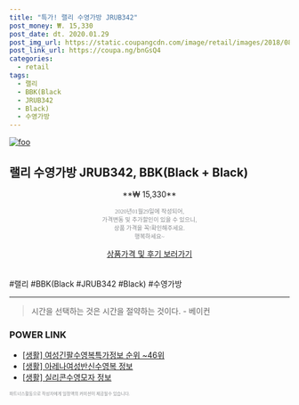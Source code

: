 ```yaml
--- 
title: "특가! 랠리 수영가방 JRUB342" 
post_money: ₩. 15,330 
post_date: dt. 2020.01.29 
post_img_url: https://static.coupangcdn.com/image/retail/images/2018/08/31/15/4/d8406304-969f-4183-a086-585f6700513b.jpg 
post_link_url: https://coupa.ng/bnGsQ4 
categories: 
  - retail 
tags: 
  - 랠리 
  - BBK(Black 
  - JRUB342 
  - Black) 
  - 수영가방 
--- 
```

[![foo](https://static.coupangcdn.com/image/retail/images/2018/08/31/15/4/d8406304-969f-4183-a086-585f6700513b.jpg)](https://coupa.ng/bnGsQ4) 

## 랠리 수영가방 JRUB342, BBK(Black + Black) 
<p style="text-align: center;">**₩ 15,330**</p> 
<p style="text-align: center;"><span style="color: #898c8f; font-family: Georgia,Times,serif; font-size: 0.75em;">2020년01월29일에 작성되어, <br>가격변동 및 추가할인이 있을 수 있으니,<br> 상품 가격을 꼭!확인해주세요.<br>행복하세요~</span> 
</p>	 
<div markdown="0" style="text-align: center;"><a href="https://coupa.ng/bnGsQ4" class="btn btn--success">상품가격 및 후기 보러가기</a></div> 
<br><br> 
  #랠리 #BBK(Black #JRUB342 #Black) #수영가방 
<hr> 

> 시간을 선택하는 것은 시간을 절약하는 것이다. - 베이컨 


### POWER LINK

* <a href="https://blog.naver.com/sakai111/221770817863" target="_blank"> [생활] 여성긴팔수영복특가정보 순위 ~46위</a>
* <a href="https://blog.naver.com/sakai111/221762277554" target="_blank"> [생활] 아레나여성반신수영복 정보 </a>
* <a href="https://blog.naver.com/fasyy4321/221770470850" target="_blank"> [생활] 실리콘수영모자 정보 </a>

<span style="color: #898c8f; font-family: Georgia,Times,serif; font-size: 0.55em;">파트너스활동으로 작성자에게 일정액의 커미션이 제공될수 있습니다.</span> 
